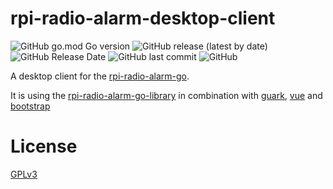 # rpi-radio-alarm-desktop-client
![GitHub go.mod Go version](https://img.shields.io/github/go-mod/go-version/bb4L/rpi-radio-alarm-desktop-client)
![GitHub release (latest by date)](https://img.shields.io/github/v/release/bb4L/rpi-radio-alarm-desktop-client)
![GitHub Release Date](https://img.shields.io/github/release-date/bb4L/rpi-radio-alarm-desktop-client)
![GitHub last commit](https://img.shields.io/github/last-commit/bb4L/rpi-radio-alarm-desktop-client)
![GitHub](https://img.shields.io/github/license/bb4L/rpi-radio-alarm-desktop-client)

A desktop client for the [rpi-radio-alarm-go](https://github.com/bb4L/rpi-radio-alarm-go).

It is using the [rpi-radio-alarm-go-library](https://github.com/bb4L/rpi-radio-alarm-go-library) in combination with [guark](https://github.com/guark/guark), [vue](https://vuejs.org/) and [bootstrap](https://getbootstrap.com/)


# License
[GPLv3](LICENSE)
